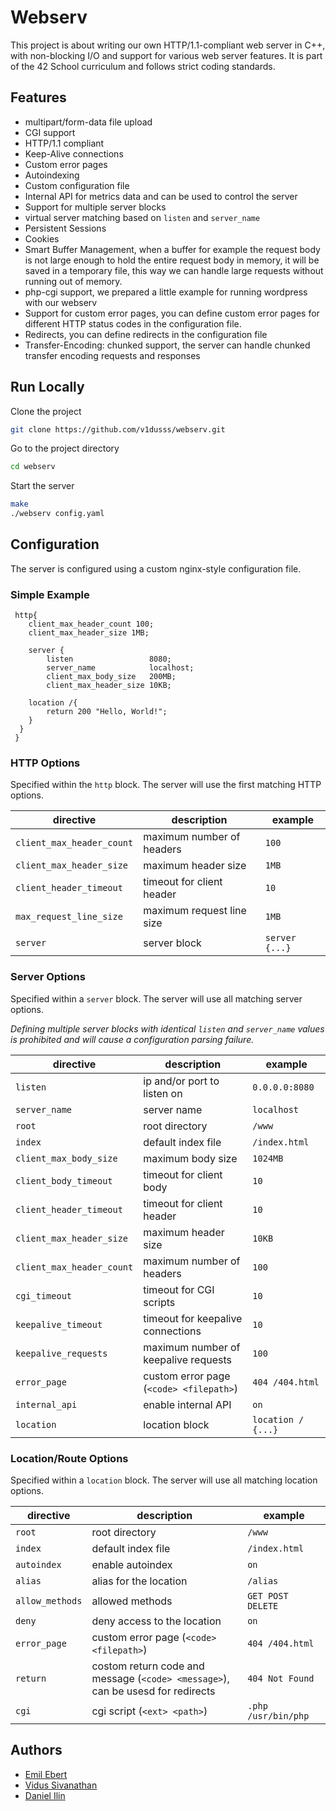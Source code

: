 

# Webserv


This project is about writing our own HTTP/1.1-compliant web server in C++, with non-blocking I/O and support for various web server features. It is part of the 42 School curriculum and follows strict coding standards.


## Features
- multipart/form-data file upload
- CGI support
- HTTP/1.1 compliant
- Keep-Alive connections
- Custom error pages
- Autoindexing
- Custom configuration file
- Internal API for metrics data and can be used to control the server
- Support for multiple server blocks
- virtual server matching based on `listen` and `server_name`
- Persistent Sessions
- Cookies
- Smart Buffer Management, when a buffer for example the request body 
  is not large enough to hold the entire request body in memory, 
  it will be saved in a temporary file, this way we can handle large
  requests without running out of memory.
- php-cgi support, we prepared a little example for running wordpress with our webserv
- Support for custom error pages, you can define custom error pages for different HTTP status codes in the configuration file.
- Redirects, you can define redirects in the configuration file
- Transfer-Encoding: chunked support, the server can handle chunked transfer encoding requests and responses


## Run Locally

Clone the project

```bash
git clone https://github.com/v1dusss/webserv.git
```

Go to the project directory

```bash
cd webserv
```

Start the server

```bash
make
./webserv config.yaml
```


## Configuration

The server is configured using a custom nginx-style configuration file.


### Simple Example

```nginx
 http{
    client_max_header_count 100;
    client_max_header_size 1MB;

    server {
        listen                 8080;
        server_name            localhost;
        client_max_body_size   200MB;
        client_max_header_size 10KB;
    
    location /{
        return 200 "Hello, World!";
    }
  }
 }
```


### HTTP Options

Specified within the `http` block. The server will use the first matching HTTP options.

| directive                  | description                             | example           |
| -------------------------- | --------------------------------------- | ----------------- |
| `client_max_header_count`  | maximum number of headers               | `100`             |
| `client_max_header_size`   | maximum header size                     | `1MB`             |
| `client_header_timeout`  | timeout for client header               | `10`              |
| `max_request_line_size`    | maximum request line size               | `1MB`             |
| `server`                  | server block                             | `server {...}`    |


### Server Options

Specified within a `server` block. The server will use all matching server options.

_Defining multiple server blocks with identical `listen` and `server_name` values is prohibited and will cause a configuration parsing failure._

| directive                 | description                            | example            |
|---------------------------| -------------------------------------- |--------------------|
| `listen`                  | ip and/or port to listen on            | `0.0.0.0:8080`     |
| `server_name`             | server name                            | `localhost`        |
| `root`                    | root directory                         | `/www`             |
| `index`                   | default index file                     | `/index.html`      |
| `client_max_body_size`    | maximum body size                      | `1024MB`           |
| `client_body_timeout`     | timeout for client body                | `10`               |
| `client_header_timeout`   | timeout for client header              | `10`               |
| `client_max_header_size`  | maximum header size                    | `10KB`             |
| `client_max_header_count` | maximum number of headers              | `100`              |
| `cgi_timeout`             | timeout for CGI scripts                | `10`               |
| `keepalive_timeout`       | timeout for keepalive connections      | `10`               |
| `keepalive_requests`      | maximum number of keepalive requests   | `100`              |
| `error_page`              | custom error page (`<code> <filepath>`) | `404 /404.html`    |
| `internal_api`            | enable internal API                    | `on`               |
| `location`                | location block                          | `location / {...}` |


### Location/Route Options

Specified within a `location` block. The server will use all matching location options.

| directive       | description                                                                           | example            |
| --------------- |---------------------------------------------------------------------------------------|--------------------|
| `root`          | root directory                                                                        | `/www`             |
| `index`         | default index file                                                                    | `/index.html`      |
| `autoindex`     | enable autoindex                                                                      | `on`               |
| `alias`         | alias for the location                                                                | `/alias`           |
| `allow_methods` | allowed methods                                                                       | `GET POST DELETE`  |
| `deny`          | deny access to the location                                                           | `on`               |
| `error_page`   | custom error page (`<code> <filepath>`)                                               | `404 /404.html`    |
| `return`        | costom return code and message (`<code> <message>`), <br/>can be  usesd for redirects | `404 Not Found`    |
| `cgi`           | cgi script (`<ext> <path>`)                                                           | `.php /usr/bin/php` |


## Authors

- [Emil Ebert](https://github.com/Peu77)
- [Vidus Sivanathan](https://github.com/v1dusss)
- [Daniel Ilin](https://github.com/ilindaniel)
